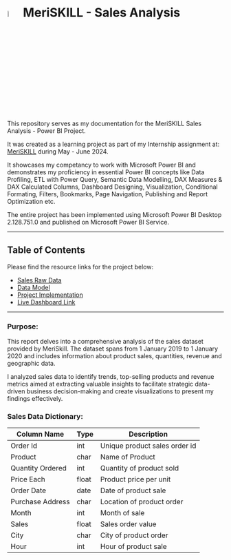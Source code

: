 # <img src="https://media.licdn.com/dms/image/D4D0BAQFONtccW6kb_Q/company-logo_200_200/0/1692808405632?e=2147483647&v=beta&t=5-c1hlCyZ6eWKCDV5g9-B9tiZcc9GRE2MkQVg-vCmv8" width="6%" height="6%"> MeriSKILL - Sales Analysis
This repository serves as my documentation for the MeriSKILL Sales Analysis - Power BI Project.

It was created as a learning project as part of my Internship assignment at: [MeriSKILL](https://sites.google.com/view/meriskill/home) during May - June 2024.

It showcases my competancy to work with Microsoft Power BI and demonstrates my proficiency in essential Power BI concepts like Data Profiling, ETL with Power Query, Semantic Data Modelling, DAX Measures & DAX Calculated Columns, Dashboard Designing, Visualization, Conditional Formating, Filters, Bookmarks, Page Navigation, Publishing and Report Optimization etc.

The entire project has been implemented using Microsoft Power BI Desktop 2.128.751.0 and published on Microsoft Power BI Service.

---

## Table of Contents
Please find the resource links for the project below:
- [Sales Raw Data](https://github.com/5ifar/MeriSKILL_Sales_Analysis/tree/main/Sales%20Raw%20Data)
- [Data Model](https://github.com/5ifar/MeriSKILL_Sales_Analysis/blob/main/Power%20BI%20Dashboard/Data%20Model.JPG)
- [Project Implementation](https://github.com/5ifar/MeriSKILL_Sales_Analysis/blob/main/Project%20Implementation/Documentation.md)
- [Live Dashboard Link](https://app.powerbi.com/view?r=eyJrIjoiZDgxZTkxMDEtN2JkMi00N2Y5LTgwY2ItMmJmNTNmZDEzNjMzIiwidCI6ImM2ZTU0OWIzLTVmNDUtNDAzMi1hYWU5LWQ0MjQ0ZGM1YjJjNCJ9)

---

### Purpose:
This report delves into a comprehensive analysis of the sales dataset provided by MeriSkill. The dataset spans from 1 January 2019 to 1 January 2020 and includes information about product sales, quantities, revenue and geographic data.

I analyzed sales data to identify trends, top-selling products and revenue metrics aimed at extracting valuable insights to facilitate strategic data-driven business decision-making and create visualizations to present my findings effectively.

### Sales Data Dictionary:
|Column Name|Type|Description|
|-|-|-|
|Order Id|int|Unique product sales order id|
|Product|char|Name of Product|
|Quantity Ordered|int|Quantity of product sold|
|Price Each|float|Product price per unit|
|Order Date|date|Date of product sale|
|Purchase Address|char|Location of product order|
|Month|int|Month of sale|
|Sales|float|Sales order value|
|City|char|City of product order|
|Hour|int|Hour of product sale|
